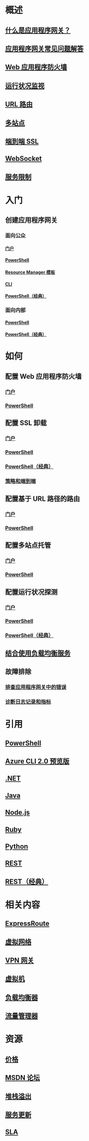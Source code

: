 # 概述
## [什么是应用程序网关？](application-gateway-introduction.md)
## [应用程序网关常见问题解答](application-gateway-faq.md)
## [Web 应用程序防火墙](application-gateway-webapplicationfirewall-overview.md)
## [运行状况监视](application-gateway-probe-overview.md)
## [URL 路由](application-gateway-url-route-overview.md)
## [多站点](application-gateway-multi-site-overview.md)
## [端到端 SSL](application-gateway-backend-ssl.md)
## [WebSocket](application-gateway-websocket.md)
## [服务限制](../azure-subscription-service-limits.md#application-gateway-limits?toc=%2farticles%2fapplication-gateway%2ftoc.json)
# 入门
## 创建应用程序网关
### 面向公众
#### [门户](application-gateway-create-gateway-portal.md)
#### [PowerShell](application-gateway-create-gateway-arm.md)
#### [Resource Manager 模板](application-gateway-create-gateway-arm-template.md)
#### [CLI](application-gateway-create-gateway-cli.md)
#### [PowerShell（经典）](application-gateway-create-gateway.md)
### 面向内部
#### [PowerShell](application-gateway-ilb-arm.md)
#### [PowerShell（经典）](application-gateway-ilb.md)
# 如何
## 配置 Web 应用程序防火墙
### [门户](application-gateway-web-application-firewall-portal.md)
### [PowerShell](application-gateway-web-application-firewall-powershell.md)
## 配置 SSL 卸载
### [门户](application-gateway-ssl-portal.md)
### [PowerShell](application-gateway-ssl-arm.md)
### [PowerShell（经典）](application-gateway-ssl.md)
### [策略和端到端](application-gateway-end-to-end-ssl-powershell.md)
## 配置基于 URL 路径的路由
### [门户](application-gateway-create-url-route-portal.md)
### [PowerShell](application-gateway-create-url-route-arm-ps.md)
## 配置多站点托管
### [门户](application-gateway-create-multisite-portal.md)
### [PowerShell](application-gateway-create-multisite-azureresourcemanager-powershell.md)
## 配置运行状况探测
### [门户](application-gateway-create-probe-portal.md)
### [PowerShell](application-gateway-create-probe-ps.md)
### [PowerShell（经典）](application-gateway-create-probe-classic-ps.md)
## [结合使用负载均衡服务](../traffic-manager/traffic-manager-load-balancing-azure.md?toc=%2farticles%2fapplication-gateway%2ftoc.json)
## 故障排除
### [排查应用程序网关中的错误](application-gateway-troubleshooting-502.md)
### [诊断日志记录和指标](application-gateway-diagnostics.md)
# 引用
## [PowerShell](https://docs.microsoft.com/powershell/resourcemanager)
## [Azure CLI 2.0 预览版](/cli/azure/network/application-gateway)
## [.NET](/dotnet/api)
## [Java](/java/api/com.microsoft.azure.management.network)
## [Node.js](http://azure.github.io/azure-sdk-for-node/azure-arm-network/latest/ApplicationGateways)
## [Ruby](http://www.rubydoc.info/gems/azure_mgmt_network/0.8.0/Azure/ARM/Network/ApplicationGateways)
## [Python](http://azure-sdk-for-python.readthedocs.io/en/latest/ref/azure.mgmt.network.operations.html#azure.mgmt.network.operations.ApplicationGatewaysOperations)
## [REST](https://docs.microsoft.com/rest/api/applicationgateway)
## [REST（经典）](https://msdn.microsoft.com/library/azure/mt299393)
# 相关内容
## [ExpressRoute](../expressroute/index.md)
## [虚拟网络](../virtual-network/index.md)
## [VPN 网关](../vpn-gateway/index.md)
## [虚拟机](../virtual-machines/index.md)
## [负载均衡器](../load-balancer/index.md)
## [流量管理器](../traffic-manager/index.md)
# 资源
## [价格](https://azure.microsoft.com/pricing/details/application-gateway/)
## [MSDN 论坛](https://social.msdn.microsoft.com/Forums/zh-CN/home?forum=WAVirtualMachinesVirtualNetwork)
## [堆栈溢出](http://stackoverflow.com/questions/tagged/azure-application-gateway)
## [服务更新](https://azure.microsoft.com/updates/?product=application-gateway)
## [SLA](https://azure.microsoft.com/support/legal/sla/)

<!---HONumber=Mooncake_0227_2017-->